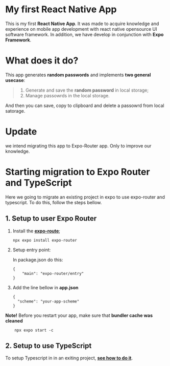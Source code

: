 # My first React Native App

This is my first **React Native App**. It was made to acquire knowledge and experience on mobile app development with react native opensource UI software framework. In addition, we have develop in conjunction with **Expo Framework**.


# What does it do?

This app generates **random passwords** and implements **two general usecase**:

> 1. Generate and save the **random password** in local storage;
> 2. Manage passowrds in the local storage.


And then you can save, copy to clipboard and delete a passowrd from local satorage.

# Update

we intend migrating this app to Expo-Router app. Only to improve our knowledge. 


# Starting migration to Expo Router and TypeScript

Here we going to migrate an existing project in expo to use expo-router and typescript. 
To do this, follow the steps bellow.

## 1. Setup to user Expo Router


1. Install the [**expo-route**](https://docs.expo.dev/router/installation/#manual-installation);
    
    ```
    npx expo install expo-router
    ```
    
2. Setup entry point:

    In package.json do this:
        
    ```
    {
        "main": "expo-router/entry"
    }
    ```

3. Add the line bellow in **app.json**

    ```
    {
      "scheme": "your-app-scheme"
    }
    ```
    

**Note!** Before you restart your app, make sure that **bundler cache was cleaned**

```
    npx expo start -c
```


## 2. Setup to use TypeScript

To setup Typescript in in an exiting project, [**see how to do it**](https://docs.expo.dev/guides/typescript/).
